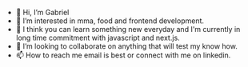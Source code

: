 - 👋 Hi, I’m Gabriel
- 👀 I’m interested in mma, food and frontend development.
- 🌱 I think you can learn something new everyday and I'm currently in long time commitment with javascript and next.js.
- 💞️ I’m looking to collaborate on anything that will test my know how.
- 📫 How to reach me email is best or connect with me on linkedin.
